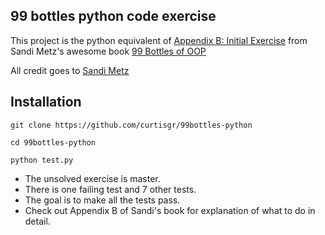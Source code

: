 ## 99 bottles python code exercise

This project is the python equivalent of [Appendix B: Initial Exercise](https://github.com/sandimetz/99bottles) from Sandi Metz's awesome book [99 Bottles of OOP](https://www.sandimetz.com/99bottles/)

All credit goes to [Sandi Metz](https://www.sandimetz.com/)

## Installation

```
git clone https://github.com/curtisgr/99bottles-python

cd 99bottles-python

python test.py
```

* The unsolved exercise is master.
* There is one failing test and 7 other tests.
* The goal is to make all the tests pass.
* Check out Appendix B of Sandi's book for explanation of what to do in detail.
